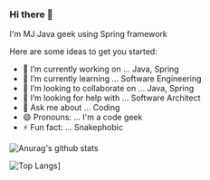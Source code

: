 ### Hi there 👋


I'm MJ Java geek using Spring framework


Here are some ideas to get you started:

- 🔭 I’m currently working on ... Java, Spring 
- 🌱 I’m currently learning ... Software Engineering
- 👯 I’m looking to collaborate on ... Java, Spring
- 🤔 I’m looking for help with ... Software Architect
- 💬 Ask me about ... Coding
- 😄 Pronouns: ... I'm a code geek
- ⚡ Fun fact: ... Snakephobic

![Anurag's github stats](https://github-readme-stats.vercel.app/api?username=mohamadjalanbaki&show_icons=true&theme=dark)

![Top Langs](https://github-readme-stats.vercel.app/api/top-langs/?username=mohamadjalanbaki&theme=dark)]
